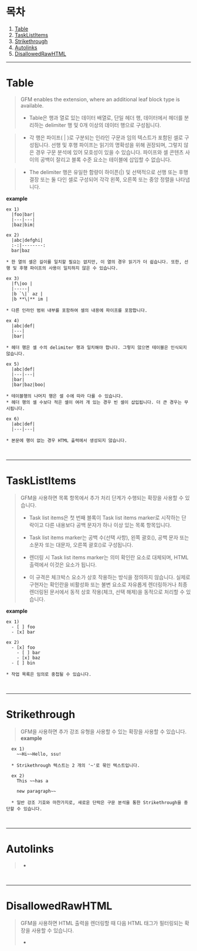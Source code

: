 # 목차
1. [Table](#Table)
2. [TaskListItems](#TaskListItems)
3. [Strikethrough](#Strikethrough)
4. [Autolinks](#Autolinks)
5. [DisallowedRawHTML](#DisallowedRawHTML)

___

# Table
> GFM enables the extension, where an additional leaf block type is available.
> - Table은 행과 열로 있는 데이터 배열로, 단일 헤더 행, 데이터에서 헤더를 분리하는 delimiter 행 및 0개 이상의 데이터 행으로 구성됩니다.
  
> - 각 행은 파이프( | )로 구분되는 인라인 구문과 임의 텍스트가 포함된 셀로 구성됩니다. 선행 및 후행 파이프는 읽기의 명확성을 위해 권장되며, 그렇지 않은 경우 구문 분석에 있어 모호성이 있을 수 있습니다. 파이프와 셀 콘텐츠 사이의 공백이 잘리고 블록 수준 요소는 테이블에 삽입할 수 없습니다.

> - The delimiter 행은 유일한 함량이 하이픈(|) 및 선택적으로 선행 또는 후행 결장 또는 둘 다인 셀로 구성되어 각각 왼쪽, 오른쪽 또는 중앙 정렬을 나타냅니다.

**example**  
```
ex 1)
  |foo|bar|
  |---|---|
  |baz|bim|
  
ex 2)
  |abc|defghi|
  :-:|--------:
  bar|baz

* 한 열의 셀은 길이를 일치할 필요는 없지만, 이 열의 경우 읽기가 더 쉽습니다. 또한, 선행 및 후행 파이프의 사용이 일치하지 않은 수 있습니다.

ex 3)
  |f\|oo |
  |-----|
  |b `\|` az |
  |b **\|** im |
  
* 다른 인라인 범위 내부를 포함하여 셀의 내용에 파이프를 포함합니다.

ex 4)
  |abc|def|
  |---|
  |bar|
  
* 헤더 행은 셀 수의 delimiter 행과 일치해야 합니다. 그렇지 않으면 테이블은 인식되지 않습니다.

ex 5)
  |abc|def|
  |---|---|
  |bar|
  |bar|baz|boo|
  
* 테이블행의 나머지 행은 셀 수에 따라 다를 수 있습니다.  
* 헤더 행의 셀 수보다 적은 셀이 여러 개 있는 경우 빈 셀이 삽입됩니다. 더 큰 경우는 무시됩니다.

ex 6)
  |abc|def|
  |---|---|

* 본문에 행이 없는 경우 HTML 출력에서 생성되지 않습니다.
```

<br>

___

# TaskListItems
> GFM을 사용하면 목록 항목에서 추가 처리 단계가 수행되는 확장을 사용할 수 있습니다.
> 
> - Task list items은 첫 번째 블록이 Task list items marker로 시작하는 단락이고 다른 내용보다 공백 문자가 하나 이상 있는 목록 항목입니다.
> - Task list items marker는 공백 수(선택 사항), 왼쪽 괄호(), 공백 문자 또는 소문자 또는 대문자, 오른쪽 괄호()로 구성됩니다.
> - 렌더링 시 Task list items marker는 의미 확인란 요소로 대체되며, HTML 출력에서 이것은 요소가 됩니다.
> 
> - 이 규격은 체크박스 요소가 상호 작용하는 방식을 정의하지 않습니다. 실제로 구현자는 확인란을 비활성화 또는 불변 요소로 자유롭게 렌더링하거나 최종 렌더링된 문서에서 동적 상호 작용(체크, 선택 해제)을 동적으로 처리할 수 있습니다.

**example**  
```
ex 1)
  - [ ] foo
  - [x] bar

ex 2)
  - [x] foo
    - [ ] bar
    - [x] baz
  - [ ] bin

* 작업 목록은 임의로 중첩될 수 있습니다.
```

<br>

___

# Strikethrough
> GFM을 사용하면 추가 강조 유형을 사용할 수 있는 확장을 사용할 수 있습니다.
**example**  
```
  ex 1)
    ~~Hi~~Hello, ssu!
  
  * Strikethrough 텍스트는 2 개의 '~'로 묶인 텍스트입니다.
  
  ex 2)
    This ~~has a
    
    new paragraph~~
  
  * 일반 강조 기호와 마찬가지로, 새로운 단락은 구문 분석을 통한 Strikethrough을 중단할 수 있습니다.
```

<br>

___

# Autolinks
> - 


<br>

___

# DisallowedRawHTML
> GFM을 사용하면 HTML 출력을 렌더링할 때 다음 HTML 태그가 필터링되는 확장을 사용할 수 있습니다.
> - <title>
> - <textarea>
> - <style>
> - <xmp>
> - <iframe>
> - <noembed>
> - <noframes>
> - <script>
> - <plaintext>
> 
> * 필터링은 선행을 엔터티로 대체하여 수행됩니다. 이러한 태그는 특히 HTML이 고유한 방식으로 해석되는 방식을 변경할 때 선택되며 일반적으로 렌더링 된 다른 Markdown 콘텐츠의 컨텍스트에서 신뢰할 수 없습니다.
> * 다른 모든 HTML 태그는 그대로 유지됩니다.
**example**  
```
  ex 1) 
    <strong><title><style><em>
      
     <blockquote>
        <xmp> is disallowed. <XMP> is a also disallowed
     </blockquote>
```
